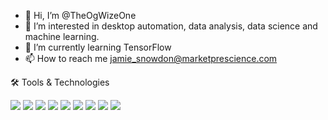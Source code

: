 - 👋 Hi, I’m @TheOgWizeOne
- 👀 I’m interested in desktop automation, data analysis, data science and machine learning.
- 🌱 I’m currently learning TensorFlow
- 📫 How to reach me jamie_snowdon@marketprescience.com

🛠️ Tools & Technologies

![](https://img.shields.io/badge/OS-Windows-informational?style=flat&logo=<LOGO_NAME>&logoColor=white&color=2bbc8a)
![](https://img.shields.io/badge/Code-Python-informational?style=flat&logo=<LOGO_NAME>&logoColor=white&color=2bbc8a)
![](https://img.shields.io/badge/Code-C/C++-informational?style=flat&logo=<LOGO_NAME>&logoColor=white&color=2bbc8a)
![](https://img.shields.io/badge/Tools-TensorFlow-informational?style=flat&logo=<LOGO_NAME>&logoColor=white&color=2bbc8a)
![](https://img.shields.io/badge/Tools-PostgresSQL-informational?style=flat&logo=<LOGO_NAME>&logoColor=white&color=2bbc8a)
![](https://img.shields.io/badge/Tools-Tableau-informational?style=flat&logo=<LOGO_NAME>&logoColor=white&color=2bbc8a)
![](https://img.shields.io/badge/Tools-PowerBI-informational?style=flat&logo=<LOGO_NAME>&logoColor=white&color=2bbc8a)
![](https://img.shields.io/badge/Tools-SPSS-informational?style=flat&logo=<LOGO_NAME>&logoColor=white&color=2bbc8a)
![](https://img.shields.io/badge/Tools-Excel-informational?style=flat&logo=<LOGO_NAME>&logoColor=white&color=2bbc8a)

<!---
TheOgWizeOne/TheOgWizeOne is a ✨ special ✨ repository because its `README.md` (this file) appears on your GitHub profile.
You can click the Preview link to take a look at your changes.
--->
